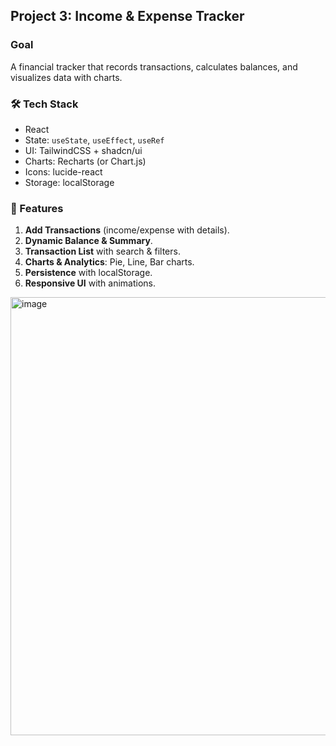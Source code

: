 ## Project 3: Income & Expense Tracker
### Goal

A financial tracker that records transactions, calculates balances, and visualizes data with charts.

### 🛠 Tech Stack

- React
- State: `useState`, `useEffect`, `useRef`
- UI: TailwindCSS + shadcn/ui
- Charts: Recharts (or Chart.js)
- Icons: lucide-react
- Storage: localStorage

### 🔑 Features

1. **Add Transactions** (income/expense with details).
2. **Dynamic Balance & Summary**.
3. **Transaction List** with search & filters.
4. **Charts & Analytics**: Pie, Line, Bar charts.
5. **Persistence** with localStorage.
6. **Responsive UI** with animations.
<img width="1026" height="701" alt="image" src="https://github.com/user-attachments/assets/325bc94e-aea9-4134-b274-b90d6509ed37" />
